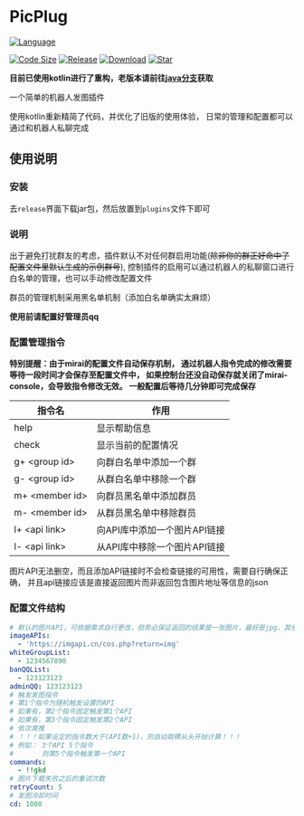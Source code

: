 # PicPlug

[![Language](https://img.shields.io/github/languages/top/VatinaCharo/PicPlug?style=plastic)](https://github.com/VatinaCharo/PicPlug)

[![Code Size](https://img.shields.io/github/languages/code-size/VatinaCharo/PicPlug)](https://github.com/VatinaCharo/PicPlug)
[![Release](https://img.shields.io/github/v/release/VatinaCharo/PicPlug)](https://github.com/VatinaCharo/PicPlug/releases/latest)
[![Download](https://img.shields.io/github/downloads/VatinaCharo/PicPlug/total)](https://github.com/VatinaCharo/PicPlug/releases)
[![Star](https://img.shields.io/github/stars/VatinaCharo/PicPlug?style=social)](https://github.com/VatinaCharo/PicPlug)

**目前已使用kotlin进行了重构，老版本请前往[java分支](https://github.com/VatinaCharo/PicPlug/tree/java)获取**

一个简单的机器人发图插件

使用kotlin重新精简了代码，并优化了旧版的使用体验，
日常的管理和配置都可以通过和机器人私聊完成

## 使用说明

### 安装

去`release`界面下载jar包，然后放置到`plugins`文件下即可

### 说明

出于避免打扰群友的考虑，插件默认不对任何群启用功能(~~除非你的群正好命中了配置文件里默认生成的示例群号~~),
控制插件的启用可以通过机器人的私聊窗口进行白名单的管理，也可以手动修改配置文件

群员的管理机制采用黑名单机制（添加白名单确实太麻烦）

**使用前请配置好管理员qq**

### 配置管理指令

**特别提醒：由于mirai的配置文件自动保存机制，
通过机器人指令完成的修改需要等待一段时间才会保存至配置文件中，
如果控制台还没自动保存就关闭了mirai-console，会导致指令修改无效。
一般配置后等待几分钟即可完成保存**

| 指令名              | 作用                |
|------------------|-------------------|
| help             | 显示帮助信息            |
| check            | 显示当前的配置情况         |
| g+ \<group id\>  | 向群白名单中添加一个群       |
| g- \<group id\>  | 从群白名单中移除一个群       |
| m+ \<member id\> | 向群员黑名单中添加群员       |
| m- \<member id\> | 从群员黑名单中移除群员       |
| l+ \<api link\>  | 向API库中添加一个图片API链接 |
| l- \<api link\>  | 从API库中移除一个图片API链接 |

图片API无法删空，而且添加API链接时不会检查链接的可用性，需要自行确保正确，
并且api链接应该是直接返回图片而非返回包含图片地址等信息的json

### 配置文件结构

```yaml
# 默认的图片API，可依据需求自行更改，但务必保证返回的结果是一张图片，最好是jpg，其他不做可用性保证
imageAPIs:
  - 'https://imgapi.cn/cos.php?return=img'
whiteGroupList:
  - 1234567890
banQQList:
  - 123123123
adminQQ: 123123123
# 触发发图指令
# 第1个指令为随机触发设置的API
# 如果有，第2个指令固定触发第1个API
# 如果有，第3个指令固定触发第2个API
# 依次类推
# ！！！如果设定的指令数大于(API数+1)，则自动取模从头开始计算！！！
# 例如： 3个API 5个指令
#       则第5个指令触发第一个API
commands:
  - !!gkd
# 图片下载失败之后的重试次数
retryCount: 5
# 发图冷却时间
cd: 1000
```